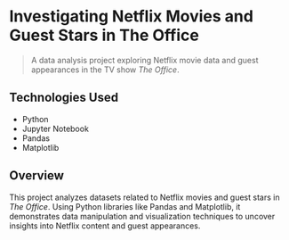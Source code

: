 # Investigating Netflix Movies and Guest Stars in The Office
> A data analysis project exploring Netflix movie data and guest appearances in the TV show *The Office*.

## Technologies Used
- Python
- Jupyter Notebook
- Pandas
- Matplotlib

## Overview
This project analyzes datasets related to Netflix movies and guest stars in *The Office*. Using Python libraries like Pandas and Matplotlib, it demonstrates data manipulation and visualization techniques to uncover insights into Netflix content and guest appearances.
